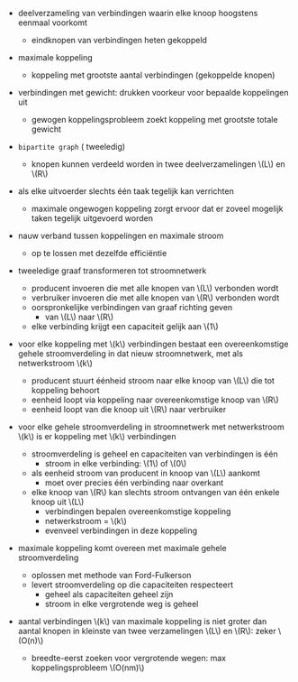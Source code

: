 * deelverzameling van verbindingen waarin elke knoop hoogstens eenmaal voorkomt
    * eindknopen van verbindingen heten gekoppeld
* maximale koppeling
    * koppeling met grootste aantal verbindingen (gekoppelde knopen)
* verbindingen met gewicht: drukken voorkeur voor bepaalde koppelingen uit
    * gewogen koppelingsprobleem zoekt koppeling met grootste totale gewicht

* `bipartite graph` ( tweeledig)
    * knopen kunnen verdeeld worden in twee deelverzamelingen \\(L\\) en \\(R\\)
* als elke uitvoerder slechts één taak tegelijk kan verrichten
    * maximale ongewogen koppeling zorgt ervoor dat er zoveel mogelijk taken tegelijk uitgevoerd worden
* nauw verband tussen koppelingen en maximale stroom
    * op te lossen met dezelfde efficiëntie
* tweeledige graaf transformeren tot stroomnetwerk
    * producent invoeren die met alle knopen van \\(L\\) verbonden wordt
    * verbruiker invoeren die met alle knopen van \\(R\\) verbonden wordt
    * oorspronkelijke verbindingen van graaf richting geven
        * van \\(L\\) naar \\(R\\)
    * elke verbinding krijgt een capaciteit gelijk aan \\(1\\)
* voor elke koppeling met \\(k\\) verbindingen bestaat een overeenkomstige gehele stroomverdeling in dat nieuw stroomnetwerk, met als netwerkstroom \\(k\\)
    * producent stuurt éénheid stroom naar elke knoop van \\(L\\) die tot koppeling behoort
    * eenheid loopt via koppeling naar overeenkomstige knoop van \\(R\\)
    * eenheid loopt van die knoop uit \\(R\\) naar verbruiker
* voor elke gehele stroomverdeling in stroomnetwerk met netwerkstroom \\(k\\) is er koppeling met \\(k\\) verbindingen
    * stroomverdeling is geheel en capaciteiten van verbindingen is één
        * stroom in elke verbinding: \\(1\\) of \\(0\\)
    * als eenheid stroom van producent in knoop van \\(L\\) aankomt
        * moet over precies één verbinding naar overkant
    * elke knoop van \\(R\\) kan slechts stroom ontvangen van één enkele knoop uit \\(L\\)
        * verbindingen bepalen overeenkomstige koppeling
        * netwerkstroom = \\(k\\)
        * evenveel verbindingen in deze koppeling
* maximale koppeling komt overeen met maximale gehele stroomverdeling
    * oplossen met methode van Ford-Fulkerson
    * levert stroomverdeling op die capaciteiten respecteert
        * geheel als capaciteiten geheel zijn
        * stroom in elke vergrotende weg is geheel
* aantal verbindingen \\(k\\) van maximale koppeling is niet groter dan aantal knopen in kleinste van twee  verzamelingen \\(L\\) en \\(R\\): zeker \\(O(n)\\)
    * breedte-eerst zoeken voor vergrotende wegen: max koppelingsprobleem \\(O(nm)\\)
